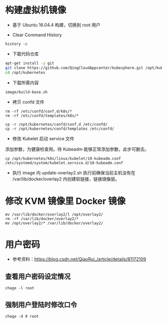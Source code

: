 # 构建虚拟机镜像

- 基于 Ubuntu 16.04.4 构建，切换到 root 用户

- Clear Command History
```
history -c
```

- 下载代码仓库
```bash
apt-get install -y git
git clone https://github.com/QingCloudAppcenter/kubesphere.git /opt/kubernetes
cd /opt/kubernetes
```

- 下载所需内容

```bash
image/build-base.sh
```

- 拷贝 confd 文件
```
rm -rf /etc/confd/conf.d/k8s/*
rm -rf /etc/confd/templates/k8s/*
```

```
cp -r /opt/kubernetes/confd/conf.d /etc/confd/
cp -r /opt/kubernetes/confd/templates /etc/confd/
```

- 修改 Kubelet 启动 service 文件

添加参数，为健康检查用。待 Kubeadm 能够正常添加参数，此步可删去。

```
cp /opt/kubernetes/k8s/linux/kubelet/10-kubeadm.conf /etc/systemd/system/kubelet.service.d/10-kubeadm.conf
```

- 执行 image 内 update-overlay2.sh
执行前确保当前主机没有在 /var/lib/docker/overlay2 内创建软链接，链接镜像层。

# 修改 KVM 镜像里 Docker 镜像


```
mv /var/lib/docker/overlay2/l /opt/overlay2/
rm -rf /var/lib/docker/overlay2/*
mv /opt/overlay2/* /var/lib/docker/overlay2/
```

# 用户密码

- 参考资料：https://blog.csdn.net/QiaoRui_/article/details/81172109

## 查看用户密码设定情况
```
chage -l root
```

## 强制用户登陆时修改口令
```
chage -d 0 root
```